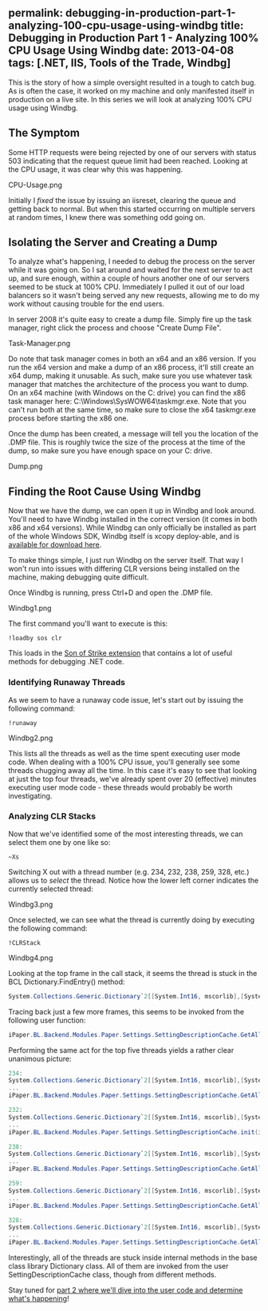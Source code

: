 permalink: debugging-in-production-part-1-analyzing-100-cpu-usage-using-windbg
title: Debugging in Production Part 1 - Analyzing 100% CPU Usage Using Windbg
date: 2013-04-08
tags: [.NET, IIS, Tools of the Trade, Windbg]
---
This is the story of how a simple oversight resulted in a tough to catch bug. As is often the case, it worked on my machine and only manifested itself in production on a live site. In this series we will look at analyzing 100% CPU usage using Windbg.

<!-- more -->


## The Symptom

Some HTTP requests were being rejected by one of our servers with status 503 indicating that the request queue limit had been reached. Looking at the CPU usage, it was clear why this was happening.

CPU-Usage.png

Initially I *fixed* the issue by issuing an iisreset, clearing the queue and getting back to normal. But when this started occurring on multiple servers at random times, I knew there was something odd going on.


## Isolating the Server and Creating a Dump

To analyze what's happening, I needed to debug the process on the server while it was going on. So I sat around and waited for the next server to act up, and sure enough, within a couple of hours another one of our servers seemed to be stuck at 100% CPU. Immediately I pulled it out of our load balancers so it wasn't being served any new requests, allowing me to do my work without causing trouble for the end users.

In server 2008 it's quite easy to create a dump file. Simply fire up the task manager, right click the process and choose "Create Dump File".

Task-Manager.png

Do note that task manager comes in both an x64 and an x86 version. If you run the x64 version and make a dump of an x86 process, it'll still create an x64 dump, making it unusable. As such, make sure you use whatever task manager that matches the architecture of the process you want to dump. On an x64 machine (with Windows on the C: drive) you can find the x86 task manager here: C:\Windows\SysWOW64\taskmgr.exe. Note that you can't run both at the same time, so make sure to close the x64 taskmgr.exe process before starting the x86 one.

Once the dump has been created, a message will tell you the location of the .DMP file. This is roughly twice the size of the process at the time of the dump, so make sure you have enough space on your C: drive.

Dump.png


## Finding the Root Cause Using Windbg

Now that we have the dump, we can open it up in Windbg and look around. You'll need to have Windbg installed in the correct version (it comes in both x86 and x64 versions). While Windbg can only officially be installed as part of the whole Windows SDK, Windbg itself is xcopy deploy-able, and is [available for download here](http://www.windbg.org/).

To make things simple, I just run Windbg on the server itself. That way I won't run into issues with differing CLR versions being installed on the machine, making debugging quite difficult.

Once Windbg is running, press Ctrl+D and open the .DMP file.

Windbg1.png

The first command you'll want to execute is this:

```
!loadby sos clr
```

This loads in the [Son of Strike extension](http://msdn.microsoft.com/en-us/library/bb190764.aspx) that contains a lot of useful methods for debugging .NET code.


### Identifying Runaway Threads

As we seem to have a runaway code issue, let's start out by issuing the following command:

```
!runaway
```

Windbg2.png

This lists all the threads as well as the time spent executing user mode code. When dealing with a 100% CPU issue, you'll generally see  some threads chugging away all the time. In this case it's easy to see that looking at just the top four threads, we've already spent over 20 (effective) minutes executing user mode code - these threads would probably be worth investigating.


### Analyzing CLR Stacks

Now that we've identified some of the most interesting threads, we can select them one by one like so:<p>

```
~Xs
```

Switching X out with a thread number (e.g. 234, 232, 238, 259, 328, etc.) allows us to *select* the thread. Notice how the lower left corner indicates the currently selected thread:

Windbg3.png

Once selected, we can see what the thread is currently doing by executing the following command:

```
!CLRStack
```

Windbg4.png

Looking at the top frame in the call stack, it seems the thread is stuck in the BCL Dictionary.FindEntry() method:

```csharp
System.Collections.Generic.Dictionary`2[[System.Int16, mscorlib],[System.__Canon, mscorlib]].FindEntry(Int16)
```

Tracing back just a few more frames, this seems to be invoked from the following user function:

```csharp
iPaper.BL.Backend.Modules.Paper.Settings.SettingDescriptionCache.GetAllDescriptions()
```

Performing the same act for the top five threads yields a rather clear unanimous picture:

```csharp
234:
System.Collections.Generic.Dictionary`2[[System.Int16, mscorlib],[System.__Canon, mscorlib]].FindEntry(Int16)
...
iPaper.BL.Backend.Modules.Paper.Settings.SettingDescriptionCache.GetAllDescriptions(iPaper.BL.Backend.Infrastructure.PartnerConfiguration.IPartnerConfig)

232:
System.Collections.Generic.Dictionary`2[[System.Int16, mscorlib],[System.__Canon, mscorlib]].Insert(Int16, System.__Canon, Boolean)
...
iPaper.BL.Backend.Modules.Paper.Settings.SettingDescriptionCache.init(iPaper.BL.Backend.Infrastructure.PartnerConfiguration.IPartnerConfig)

238:
System.Collections.Generic.Dictionary`2[[System.Int16, mscorlib],[System.__Canon, mscorlib]].FindEntry(Int16)
...
iPaper.BL.Backend.Modules.Paper.Settings.SettingDescriptionCache.GetAllDescriptions(iPaper.BL.Backend.Infrastructure.PartnerConfiguration.IPartnerConfig)

259:
System.Collections.Generic.Dictionary`2[[System.Int16, mscorlib],[System.__Canon, mscorlib]].FindEntry(Int16)
...
iPaper.BL.Backend.Modules.Paper.Settings.SettingDescriptionCache.GetAllDescriptions(iPaper.BL.Backend.Infrastructure.PartnerConfiguration.IPartnerConfig)

328:
System.Collections.Generic.Dictionary`2[[System.Int16, mscorlib],[System.__Canon, mscorlib]].FindEntry(Int16)
...
iPaper.BL.Backend.Modules.Paper.Settings.SettingDescriptionCache.GetAllDescriptionsAsDictionary(iPaper.BL.Backend.Infrastructure.PartnerConfiguration.IPartnerConfig)
```

Interestingly, all of the threads are stuck inside internal methods in the base class library Dictionary class. All of them are invoked from the user SettingDescriptionCache class, though from different methods.

Stay tuned for [part 2 where we'll dive into the user code and determine what's happening](/debugging-in-production-part-2-latent-race-condition-bugs/)!

